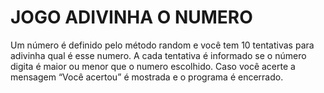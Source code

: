 # JOGO ADIVINHA O NUMERO

Um número é definido pelo método random e você tem 10 tentativas para adivinha qual é esse numero.
A cada tentativa é informado se o número digita é maior ou menor que o numero escolhido.
Caso você acerte a mensagem “Você acertou” é mostrada e o programa é encerrado.
